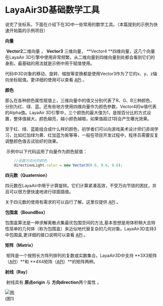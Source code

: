 # LayaAir3D基础数学工具	

说完了坐标系，下面在介绍下在3D中一些常用的数学工具。（本篇提到的示例为快速开始篇的示例项目）

**向量**

​	**Vector2**二维向量 ， **Vector3** 三维向量， **Vector4 **四维向量，这几个向量在LayaAir 3D引擎中使用非常频繁，从二维向量到四维向量到处都会看到它们的身影。最基础的用法就是示例中用于赋值使用。

​	代码中3D对象的移动、旋转、缩放等变换都是使用Vector3作为了它的x、y、z轴向坐标赋值。更详细的使用可以查看 [API](https://layaair2.ldc2.layabox.com/api2/Chinese/index.html?category=Core&class=laya.d3.math.Vector3) 。

**颜色**

​	那么在各种颜色属性赋值上，三维向量中的值又分别代表了R、G、B三种颜色，分别为红、绿、蓝。还有些地方使用四维向量作为颜色参数，Vector4的w值代表的Alpha值。LayaAir 3D引擎中，三个颜色的最大值为1，是按百分比的方式设置，整体值越大，颜色越亮，越小颜色越暗，如果值超过1将会产生曝光效果。

​	至于红、绿、蓝能组合成什么样的颜色，初学者们可以向游戏美术设计师们咨询学习，比如红加绿为黄、红加蓝为紫等等，一般在项目开发过程中，程序员需要反复调整颜色值去试验好的效果。

​	示例中以下代码运用了向量作为颜色赋值：

```typescript
	//设置方向光的颜色
	directionLight.color = new Vector3(0.6, 0.6, 0.6);
```

**四元数（Quaternion）**

​	四元数在LayaAir中用于计算旋转。它们计算紧凑高效，不受万向节锁的困扰，并且可以很方便快速地进行球面插值。

关于四元数的使用有需求的可以自行了解。这里仅提供 [API](https://layaair2.ldc2.layabox.com/api2/Chinese/index.html?category=Core&class=laya.d3.math.Quaternion) 。

**包围盒（BoundBox）**

​	包围盒算法是一种求解离散点集最优包围空间的方法,基本思想是用体积稍大且特性简单的几何体（称为包围盒）来近似地代替复杂的几何对象。LayaAir3D支持3中包围盒,更详细的接口说明可以查看 [API](https://layaair2.ldc2.layabox.com/api2/Chinese/index.html?category=Core&class=laya.d3.math.BoundBox) 。

**矩阵（Matrix）**

​	矩阵是一个按照长方阵列排列的复数或实数集合。LayaAir3D中支持 **3X3矩阵（[API](https://layaair2.ldc2.layabox.com/api2/Chinese/index.html?category=Core&class=laya.d3.math.Matrix3x3)）**和 **4X4矩阵（[API](https://layaair2.ldc2.layabox.com/api2/Chinese/index.html?category=Core&class=laya.d3.math.Matrix4x4)）**的矩阵两种。

**射线（Ray）**

​	射线具有 **原点origin** 与 **方向direction**两个属性 。

![图](img/1.png)<br>(图1)
